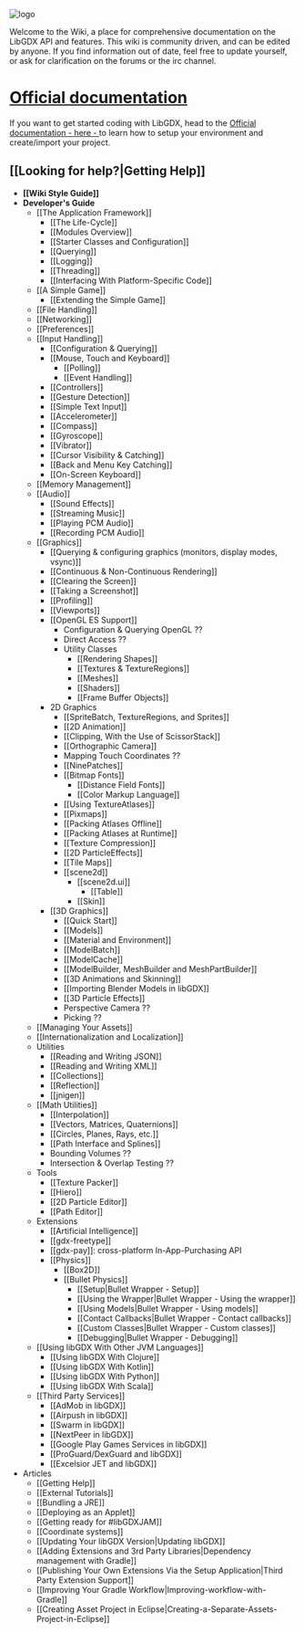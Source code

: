 ![logo](http://libgdx.badlogicgames.com/img/logo.png)

Welcome to the Wiki, a place for comprehensive documentation on the LibGDX API and features.  This wiki is community driven, and can be edited by anyone. If you find information out of date, feel free to update yourself, or ask for clarification on the forums or the irc channel.

# [Official documentation](https://libgdx.badlogicgames.com/documentation/)
If you want to get started coding with LibGDX, head to the [Official documentation - here - ](https://libgdx.badlogicgames.com/documentation/) to learn how to setup your environment and create/import your project.

## **[[Looking for help?|Getting Help]]**

  * **[[Wiki Style Guide]]**
  * **Developer's Guide**
    * [[The Application Framework]]
      * [[The Life-Cycle]]
      * [[Modules Overview]]
      * [[Starter Classes and Configuration]]
      * [[Querying]]
      * [[Logging]]
      * [[Threading]]
      * [[Interfacing With Platform-Specific Code]]
    * [[A Simple Game]]
      * [[Extending the Simple Game]]
    * [[File Handling]]
    * [[Networking]]
    * [[Preferences]]
    * [[Input Handling]]
      * [[Configuration & Querying]]
      * [[Mouse, Touch and Keyboard]]
        * [[Polling]]
        * [[Event Handling]]
      * [[Controllers]]
      * [[Gesture Detection]]
      * [[Simple Text Input]]
      * [[Accelerometer]]
      * [[Compass]]
      * [[Gyroscope]]
      * [[Vibrator]]
      * [[Cursor Visibility & Catching]]
      * [[Back and Menu Key Catching]]
      * [[On-Screen Keyboard]]
    * [[Memory Management]]
    * [[Audio]]
      * [[Sound Effects]]
      * [[Streaming Music]]
      * [[Playing PCM Audio]]
      * [[Recording PCM Audio]]
    * [[Graphics]]
      * [[Querying & configuring graphics (monitors, display modes, vsync)]]
      * [[Continuous & Non-Continuous Rendering]]
      * [[Clearing the Screen]]
      * [[Taking a Screenshot]]
      * [[Profiling]]
      * [[Viewports]]
      * [[OpenGL ES Support]]
        * Configuration & Querying OpenGL ??
        * Direct Access ??
        * Utility Classes
          * [[Rendering Shapes]]
          * [[Textures & TextureRegions]]
          * [[Meshes]]
          * [[Shaders]]
          * [[Frame Buffer Objects]]
      * 2D Graphics
        * [[SpriteBatch, TextureRegions, and Sprites]]
        * [[2D Animation]]
        * [[Clipping, With the Use of ScissorStack]]
        * [[Orthographic Camera]]
        * Mapping Touch Coordinates ??
        * [[NinePatches]]
        * [[Bitmap Fonts]]
          * [[Distance Field Fonts]]
          * [[Color Markup Language]]
        * [[Using TextureAtlases]]
        * [[Pixmaps]]
        * [[Packing Atlases Offline]]
        * [[Packing Atlases at Runtime]]
        * [[Texture Compression]]
        * [[2D ParticleEffects]]
        * [[Tile Maps]]
        * [[scene2d]]
          * [[scene2d.ui]]
            * [[Table]]
          * [[Skin]]
      * [[3D Graphics]]
        * [[Quick Start]]
        * [[Models]]
        * [[Material and Environment]]
        * [[ModelBatch]]
        * [[ModelCache]]
        * [[ModelBuilder, MeshBuilder and MeshPartBuilder]]
        * [[3D Animations and Skinning]]
        * [[Importing Blender Models in libGDX]]
        * [[3D Particle Effects]]
        * Perspective Camera ??
        * Picking ??
    * [[Managing Your Assets]]
    * [[Internationalization and Localization]]
    * Utilities
      * [[Reading and Writing JSON]]
      * [[Reading and Writing XML]]
      * [[Collections]]
      * [[Reflection]]
      * [[jnigen]]
    * [[Math Utilities]]
      * [[Interpolation]]
      * [[Vectors, Matrices, Quaternions]]
      * [[Circles, Planes, Rays, etc.]]
      * [[Path Interface and Splines]]
      * Bounding Volumes ??
      * Intersection & Overlap Testing ??
    * Tools
      * [[Texture Packer]]
      * [[Hiero]]
      * [[2D Particle Editor]]
      * [[Path Editor]]
    * Extensions
      * [[Artificial Intelligence]]
      * [[gdx-freetype]]
      * [[gdx-pay]]: cross-platform In-App-Purchasing API
      * [[Physics]]
        * [[Box2D]]    
        * [[Bullet Physics]]
          * [[Setup|Bullet Wrapper - Setup]]
          * [[Using the Wrapper|Bullet Wrapper - Using the wrapper]]
          * [[Using Models|Bullet Wrapper - Using models]]
          * [[Contact Callbacks|Bullet Wrapper - Contact callbacks]]
          * [[Custom Classes|Bullet Wrapper - Custom classes]]
          * [[Debugging|Bullet Wrapper - Debugging]]
    * [[Using libGDX With Other JVM Languages]]
      * [[Using libGDX With Clojure]]
      * [[Using libGDX With Kotlin]]
      * [[Using libGDX With Python]]
      * [[Using libGDX With Scala]]
    * [[Third Party Services]]
      * [[AdMob in libGDX]]
      * [[Airpush in libGDX]]
      * [[Swarm in libGDX]]
      * [[NextPeer in libGDX]]
      * [[Google Play Games Services in libGDX]]
      * [[ProGuard/DexGuard and libGDX]]
      * [[Excelsior JET and libGDX]]
  * Articles
    * [[Getting Help]]
    * [[External Tutorials]]
    * [[Bundling a JRE]]
    * [[Deploying as an Applet]]
    * [[Getting ready for #libGDXJAM]]
    * [[Coordinate systems]]
    * [[Updating Your libGDX Version|Updating libGDX]]
    * [[Adding Extensions and 3rd Party Libraries|Dependency management with Gradle]]
    * [[Publishing Your Own Extensions Via the Setup Application|Third Party Extension Support]] 
    * [[Improving Your Gradle Workflow|Improving-workflow-with-Gradle]]
    * [[Creating Asset Project in Eclipse|Creating-a-Separate-Assets-Project-in-Eclipse]] 